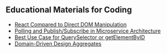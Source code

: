 ## Educational Materials for Coding

- [React Compared to Direct DOM Manipulation](https://drive.google.com/file/d/1ki4zL_0bGLKc417mI6dvTLQxx2bVBF4Z/view?usp=sharing)
- [Polling and Publish/Subscribe in Microservice Architecture](https://drive.google.com/file/d/1f2dXhWHodwcckAtl5j5W5UcwId2gE_uc/view?usp=sharing)
- [Best Use Case for QuerySelector or getElementByID](https://drive.google.com/file/d/1DHDL3cmyZueX7etX3nWJ2lgqcLTsjN6V/view?usp=sharing)
- [Domain-Driven Design Aggregates](https://drive.google.com/file/d/1nFPsl2ybXLJLkjHla34ruz__UwnoZKXx/view?usp=sharing)
